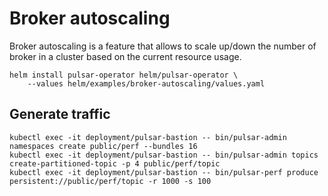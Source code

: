 # Broker autoscaling

Broker autoscaling is a feature that allows to scale up/down the number of broker in a cluster based on the current resource usage.

```
helm install pulsar-operator helm/pulsar-operator \
    --values helm/examples/broker-autoscaling/values.yaml 
```


## Generate traffic

```
kubectl exec -it deployment/pulsar-bastion -- bin/pulsar-admin namespaces create public/perf --bundles 16 
kubectl exec -it deployment/pulsar-bastion -- bin/pulsar-admin topics create-partitioned-topic -p 4 public/perf/topic
kubectl exec -it deployment/pulsar-bastion -- bin/pulsar-perf produce persistent://public/perf/topic -r 1000 -s 100
```
